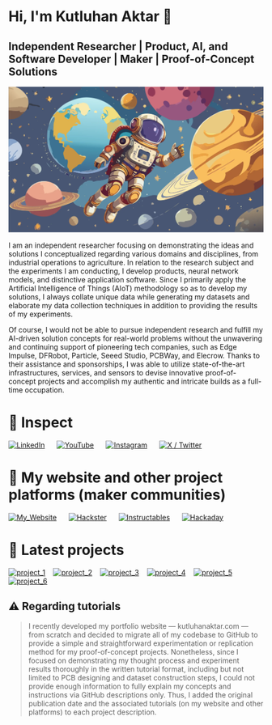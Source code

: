 # Hi, I'm Kutluhan Aktar 👋

## Independent Researcher | Product, AI, and Software Developer | Maker | Proof-of-Concept Solutions

<img src="https://github.com/KutluhanAktar/KutluhanAktar/blob/main/banner.webp" />

I am an independent researcher focusing on demonstrating the ideas and solutions I conceptualized regarding various domains and disciplines, from industrial operations to agriculture. In relation to the research subject and the experiments I am conducting, I develop products, neural network models, and distinctive application software. Since I primarily apply the Artificial Intelligence of Things (AIoT) methodology so as to develop my solutions, I always collate unique data while generating my datasets and elaborate my data collection techniques in addition to providing the results of my experiments.

Of course, I would not be able to pursue independent research and fulfill my AI-driven solution concepts for real-world problems without the unwavering and continuing support of pioneering tech companies, such as Edge Impulse, DFRobot, Particle, Seeed Studio, PCBWay, and Elecrow. Thanks to their assistance and sponsorships, I was able to utilize state-of-the-art infrastructures, services, and sensors to devise innovative proof-of-concept projects and accomplish my authentic and intricate builds as a full-time occupation.

# 📲 Inspect

[<img alt="LinkedIn" width="auto" height="60px" src="http://www.kutluhanaktar.com/assets/images/brand/linkedin.png" />](https://www.linkedin.com/in/kutluhan-aktar-a3739618a/) &nbsp;&nbsp;&nbsp;&nbsp;
[<img alt="YouTube" width="auto" height="60px" src="http://www.kutluhanaktar.com/assets/images/brand/youtube.png" />](https://www.youtube.com/@Kutluhan_Aktar) &nbsp;&nbsp;&nbsp;&nbsp;
[<img alt="Instagram" width="auto" height="60px" src="http://www.kutluhanaktar.com/assets/images/brand/instagram.png" />](https://www.instagram.com/KutluhanAktar/) &nbsp;&nbsp;&nbsp;&nbsp;
[<img alt="X / Twitter" width="auto" height="60px" src="http://www.kutluhanaktar.com/assets/images/brand/twitter_x.png" />](https://x.com/KutluhanAktar) &nbsp;&nbsp;&nbsp;&nbsp;

# 🤖 My website and other project platforms (maker communities)

[<img alt="My_Website" width="auto" height="120px" src="http://www.kutluhanaktar.com/assets/images/site_icon_large.png" />](https://www.kutluhanaktar.com/) &nbsp;&nbsp;&nbsp;&nbsp;
[<img alt="Hackster" width="auto" height="120px" src="http://www.kutluhanaktar.com/assets/images/brand/hackster.jpg" />](https://www.hackster.io/kutluhan-aktar) &nbsp;&nbsp;&nbsp;&nbsp;
[<img alt="Instructables" width="auto" height="120px" src="http://www.kutluhanaktar.com/assets/images/brand/instructables_logo.png" />](https://www.instructables.com/member/Kutluhan+Aktar/) &nbsp;&nbsp;&nbsp;&nbsp;
[<img alt="Hackaday" width="auto" height="120px" src="http://www.kutluhanaktar.com/assets/images/brand/hackaday_logo.png" />](https://hackaday.io/TheAmplituhedron) &nbsp;&nbsp;&nbsp;&nbsp;

# 🚀 Latest projects

[<img alt="project_1" width="250px" height="auto" src="http://www.kutluhanaktar.com/projects/Digital_twin_enabled_Smart_Shipping_Workstation_with_Omniverse/Pictures/small/home.gif" />](https://www.kutluhanaktar.com/projects/Digital_twin_enabled_Smart_Shipping_Workstation_with_Omniverse/) &nbsp;&nbsp;
[<img alt="project_2" width="250px" height="auto" src="http://www.kutluhanaktar.com/projects/AI_driven_Sound_and_Thermal_Image_based_HVAC_Fault_Diagnosis/Pictures/small/home.gif" />](https://www.kutluhanaktar.com/projects/AI_driven_Sound_and_Thermal_Image_based_HVAC_Fault_Diagnosis/) &nbsp;&nbsp;
[<img alt="project_3" width="250px" height="auto" src="http://www.kutluhanaktar.com/projects/AI_based_Aquatic_Ultrasonic_Imaging_Chemical_Water_Testing/Pictures/small/home.gif" />](https://www.kutluhanaktar.com/projects/AI_based_Aquatic_Ultrasonic_Imaging_Chemical_Water_Testing/) &nbsp;&nbsp;
[<img alt="project_4" width="250px" height="auto" src="http://www.kutluhanaktar.com/projects/Multi_Model_AI_Based_Mechanical_Anomaly_Detector/Pictures/small/home.gif" />](https://www.kutluhanaktar.com/projects/Multi_Model_AI_Based_Mechanical_Anomaly_Detector/) &nbsp;&nbsp;
[<img alt="project_5" width="250px" height="auto" src="http://www.kutluhanaktar.com/projects/AI_driven_Interactive_Lab_Assistant_w_OpenCV_ChatGPT/Pictures/small/home.gif" />](https://www.kutluhanaktar.com/projects/AI_driven_Interactive_Lab_Assistant_w_OpenCV_ChatGPT/) &nbsp;&nbsp;
[<img alt="project_6" width="250px" height="auto" src="http://www.kutluhanaktar.com/projects/AI_driven_BLE_Travel_Emergency_Assistant/Pictures/small/home.gif" />](https://www.kutluhanaktar.com/projects/AI_driven_BLE_Travel_Emergency_Assistant/) &nbsp;&nbsp;

## ⚠️ Regarding tutorials
> I recently developed my portfolio website — kutluhanaktar.com — from scratch and decided to migrate all of my codebase to GitHub to provide a simple and straightforward experimentation or replication method for my proof-of-concept projects. Nonetheless, since I focused on demonstrating my thought process and experiment results thoroughly in the written tutorial format, including but not limited to PCB designing and dataset construction steps, I could not provide enough information to fully explain my concepts and instructions via GitHub descriptions only. Thus, I added the original publication date and the associated tutorials (on my website and other platforms) to each project description.
